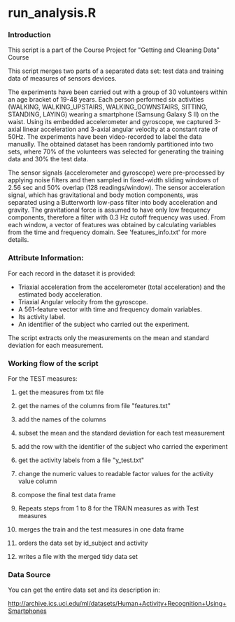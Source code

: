 # run_analysis.R


### Introduction

This script is a part of the Course Project for "Getting and Cleaning Data" Course

This script merges two parts of a separated data set: test data and training data of measures of sensors devices.

The experiments have been carried out with a group of 30 volunteers within an age bracket of 19-48 years. Each person performed six activities (WALKING, WALKING_UPSTAIRS, WALKING_DOWNSTAIRS, SITTING, STANDING, LAYING) wearing a smartphone (Samsung Galaxy S II) on the waist. Using its embedded accelerometer and gyroscope, we captured 3-axial linear acceleration and 3-axial angular velocity at a constant rate of 50Hz. The experiments have been video-recorded to label the data manually. The obtained dataset has been randomly partitioned into two sets, where 70% of the volunteers was selected for generating the training data and 30% the test data. 

The sensor signals (accelerometer and gyroscope) were pre-processed by applying noise filters and then sampled in fixed-width sliding windows of 2.56 sec and 50% overlap (128 readings/window). The sensor acceleration signal, which has gravitational and body motion components, was separated using a Butterworth low-pass filter into body acceleration and gravity. The gravitational force is assumed to have only low frequency components, therefore a filter with 0.3 Hz cutoff frequency was used. From each window, a vector of features was obtained by calculating variables from the time and frequency domain. See 'features_info.txt' for more details. 

### Attribute Information:

For each record in the dataset it is provided:
- Triaxial acceleration from the accelerometer (total acceleration) and the estimated body acceleration.
- Triaxial Angular velocity from the gyroscope.
- A 561-feature vector with time and frequency domain variables.
- Its activity label.
- An identifier of the subject who carried out the experiment. 

The script extracts only the measurements on the mean and standard deviation for each measurement.

### Working flow of the script

  For the TEST measures:

1. get the measures from txt file

2. get the names of the columns from file "features.txt"

3. add the names of the columns

4. subset the mean and the standard deviation for each test measurement

5. add the row with the identifier of the subject who carried the experiment

6. get the activity labels from a file "y_test.txt"

7. change the numeric values to readable factor values for the activity value column

8. compose the final test data frame


9. Repeats steps from 1 to 8 for the TRAIN measures as with Test measures
  

10. merges the train and the test measures in one data frame

11. orders the data set by id_subject and activity

12. writes a file with the merged tidy data set

### Data Source

You can get the entire data set and its description in:

http://archive.ics.uci.edu/ml/datasets/Human+Activity+Recognition+Using+Smartphones
